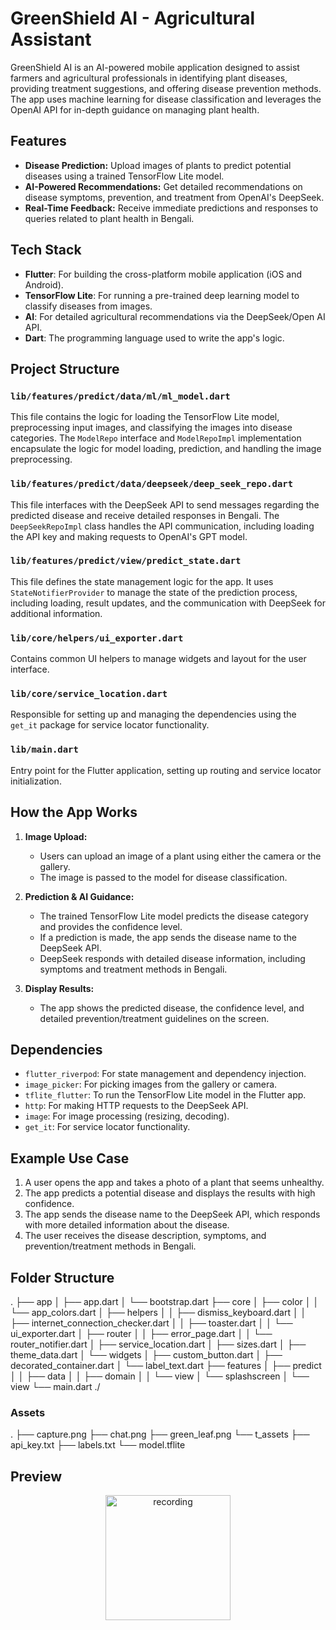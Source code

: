 
# GreenShield AI - Agricultural Assistant

GreenShield AI is an AI-powered mobile application designed to assist farmers and agricultural professionals in identifying plant diseases, providing treatment suggestions, and offering disease prevention methods. The app uses machine learning for disease classification and leverages the OpenAI API for in-depth guidance on managing plant health.

## Features

-   **Disease Prediction:** Upload images of plants to predict potential diseases using a trained TensorFlow Lite model.
-   **AI-Powered Recommendations:** Get detailed recommendations on disease symptoms, prevention, and treatment from OpenAI's DeepSeek.
-   **Real-Time Feedback:** Receive immediate predictions and responses to queries related to plant health in Bengali.

## Tech Stack

-   **Flutter**: For building the cross-platform mobile application (iOS and Android).
-   **TensorFlow Lite**: For running a pre-trained deep learning model to classify diseases from images.
-   **AI**: For detailed agricultural recommendations via the DeepSeek/Open AI API.
-   **Dart**: The programming language used to write the app's logic.

## Project Structure

### `lib/features/predict/data/ml/ml_model.dart`

This file contains the logic for loading the TensorFlow Lite model, preprocessing input images, and classifying the images into disease categories. The `ModelRepo` interface and `ModelRepoImpl` implementation encapsulate the logic for model loading, prediction, and handling the image preprocessing.

### `lib/features/predict/data/deepseek/deep_seek_repo.dart`

This file interfaces with the DeepSeek API to send messages regarding the predicted disease and receive detailed responses in Bengali. The `DeepSeekRepoImpl` class handles the API communication, including loading the API key and making requests to OpenAI's GPT model.

### `lib/features/predict/view/predict_state.dart`

This file defines the state management logic for the app. It uses `StateNotifierProvider` to manage the state of the prediction process, including loading, result updates, and the communication with DeepSeek for additional information.

### `lib/core/helpers/ui_exporter.dart`

Contains common UI helpers to manage widgets and layout for the user interface.

### `lib/core/service_location.dart`

Responsible for setting up and managing the dependencies using the `get_it` package for service locator functionality.

### `lib/main.dart`

Entry point for the Flutter application, setting up routing and service locator initialization.

## How the App Works

1.  **Image Upload:**
    
    -   Users can upload an image of a plant using either the camera or the gallery.
    -   The image is passed to the model for disease classification.
2.  **Prediction & AI Guidance:**
    
    -   The trained TensorFlow Lite model predicts the disease category and provides the confidence level.
    -   If a prediction is made, the app sends the disease name to the DeepSeek API.
    -   DeepSeek responds with detailed disease information, including symptoms and treatment methods in Bengali.
3.  **Display Results:**
    
    -   The app shows the predicted disease, the confidence level, and detailed prevention/treatment guidelines on the screen.

## Dependencies

-   `flutter_riverpod`: For state management and dependency injection.
-   `image_picker`: For picking images from the gallery or camera.
-   `tflite_flutter`: To run the TensorFlow Lite model in the Flutter app.
-   `http`: For making HTTP requests to the DeepSeek API.
-   `image`: For image processing (resizing, decoding).
-   `get_it`: For service locator functionality.

## Example Use Case

1.  A user opens the app and takes a photo of a plant that seems unhealthy.
2.  The app predicts a potential disease and displays the results with high confidence.
3.  The app sends the disease name to the DeepSeek API, which responds with more detailed information about the disease.
4.  The user receives the disease description, symptoms, and prevention/treatment methods in Bengali.

## Folder Structure

.
├── app
│   ├── app.dart
│   └── bootstrap.dart
├── core
│   ├── color
│   │   └── app_colors.dart
│   ├── helpers
│   │   ├── dismiss_keyboard.dart
│   │   ├── internet_connection_checker.dart
│   │   ├── toaster.dart
│   │   └── ui_exporter.dart
│   ├── router
│   │   ├── error_page.dart
│   │   └── router_notifier.dart
│   ├── service_location.dart
│   ├── sizes.dart
│   ├── theme_data.dart
│   └── widgets
│       ├── custom_button.dart
│       ├── decorated_container.dart
│       └── label_text.dart
├── features
│   ├── predict
│   │   ├── data
│   │   ├── domain
│   │   └── view
│   └── splashscreen
│       └── view
└── main.dart
./


### Assets 
.
├── capture.png
├── chat.png
├── green_leaf.png
└── t_assets
    ├── api_key.txt
    ├── labels.txt
    └── model.tflite

## Preview
<p align="center">
  <img src="media/sr.gif" alt="recording" width="200" />
</p>
